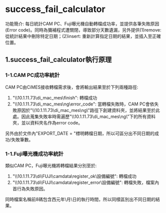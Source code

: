 # success_fail_calculator

功能簡介: 每日統計CAM PC、Fuji曝光機自動轉檔成功率，並提供各筆失敗原因(Error code)。同時為彌補程式遭關閉，導致部分天數遺漏，另外提供(1)remove: 從統計結果中刪除特定日期；(2)insert: 重新計算指定日期的結果，並插入至正確位置。

## 1.success_fail_calculator執行原理

### 1-1.CAM PC成功率統計

CAM PC由CiMES接收轉檔需求後，會將輸出結果至於下列兩種路徑:

1. "\\\\10.1.11.73\\di_mac_mes\\finish": 轉檔成功
2. "\\\\10.1.11.73\\di_mac_mes\\ng\\error_code": 當轉檔失敗時，CAM PC會依失敗原因於"\\\\10.1.11.73\\di_mac_mes\\ng\\"路徑下創建資料夾，並將結果至於此處。因此蒐集失敗率時需遍歷"\\\\10.1.11.73\\di_mac_mes\\ng\\"下的所有資料夾，並以資料夾名作為error code。

另外由於文件內"EXPORT_DATE = "標明轉檔日期，所以可區分出不同日期的成功/失敗筆數。

### 1-1.Fuji曝光機成功率統計

類似CAM PC，Fuji曝光機將轉檔結果分別至於:

1. "\\\\10.1.11.73\\di\\FUJI\\camdata\\register_ok\\設備編號": 轉檔成功
2. "\\\\10.1.11.73\\di\\FUJI\\camdata\\register_error\\設備編號": 轉檔失敗，檔案內首行為失敗原因。

同時檔案名稱前8碼包含西元年\月\日的執行時間，所以同樣區別出不同日期的結果。

